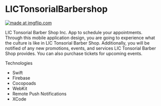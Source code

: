 
<h1>LICTonsorialBarbershop</h1>


<a href="https://imgflip.com/gif/3ot037"><img src="https://i.imgflip.com/3ot037.gif" title="made at imgflip.com"/></a>

<p>LIC Tonsorial Barber Shop Inc. App to schedule your appointments. Through this mobile application design, you are going to experience what the culture is like in LIC Tonsorial Barber Shop. Additionally, you will be notified of any new promotions, events, and services LIC Tonsorial Barber Shop provides. You can also purchase tickets for upcoming events.<p>

<p>Technologies</p>
<ul>
  <li>Swift</li>
  <li>Firebase</li>
  <li>Cocopoads</li>
  <li>WebKit</li>
  <li>Remote Push Notifications</li>
  <li>XCode</li>
</ul>

